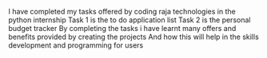 I have completed my tasks offered by coding raja technologies in the python internship
Task 1 is the to do application list
Task 2 is the personal budget tracker
By completing the tasks i have learnt many offers and benefits provided by creating the projects
And how this will help in the skills development and programming for users
